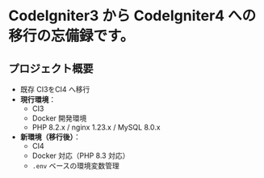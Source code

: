 # CodeIgniter3 から CodeIgniter4 への移行の忘備録です。

## プロジェクト概要
- 既存 CI3をCI4 へ移行
- **現行環境**：
  - CI3
  - Docker 開発環境
  - PHP 8.2.x / nginx 1.23.x / MySQL 8.0.x
- **新環境（移行後）**：
  - CI4
  - Docker 対応（PHP 8.3 対応）
  - `.env` ベースの環境変数管理